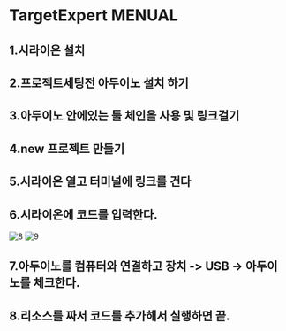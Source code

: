 # TargetExpert MENUAL
## 1.시라이온 설치
## 2.프로젝트세팅전 아두이노 설치 하기
## 3.아두이노 안에있는 툴 체인을 사용 및 링크걸기
## 4.new 프로젝트 만들기
## 5.시라이온 열고 터미널에 링크를 건다
## 6.시라이온에 코드를 입력한다.
![8](https://user-images.githubusercontent.com/54826629/68265181-b75e7b80-008e-11ea-8077-7afe45e9a97f.JPG)
![9](https://user-images.githubusercontent.com/54826629/68265227-d6f5a400-008e-11ea-9839-e0e49ea0c06b.JPG)
## 7.아두이노를 컴퓨터와 연결하고 장치 -> USB -> 아두이노를 체크한다.
## 8.리소스를 짜서 코드를 추가해서 실행하면 끝.
